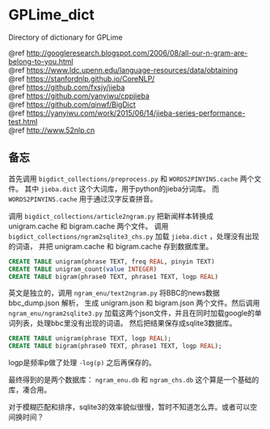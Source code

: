# GPLime_dict
Directory of dictionary for GPLime

@ref http://googleresearch.blogspot.com/2006/08/all-our-n-gram-are-belong-to-you.html \
@ref https://www.ldc.upenn.edu/language-resources/data/obtaining \
@ref https://stanfordnlp.github.io/CoreNLP/ \
@ref https://github.com/fxsjy/jieba \
@ref https://github.com/yanyiwu/cppjieba \
@ref https://github.com/qinwf/BigDict \
@ref https://yanyiwu.com/work/2015/06/14/jieba-series-performance-test.html \
@ref http://www.52nlp.cn 

## 备忘

首先调用 `bigdict_collections/preprocess.py` 和 `WORDS2PINYINS.cache` 两个文件。
其中 `jieba.dict` 这个大词库，用于python的jieba分词库。
而 `WORDS2PINYINS.cache` 用于通过汉字反查拼音。

调用 `bigdict_collections/article2ngram.py` 把新闻样本转换成 unigram.cache 和 bigram.cache 两个文件。
调用 `bigdict_collections/ngram2sqlite3_chs.py` 加载 `jieba.dict` ，处理没有出现的词语，
并把 unigram.cache 和 bigram.cache 存到数据库里。
```sql
CREATE TABLE unigram(phrase TEXT, freq REAL, pinyin TEXT)
CREATE TABLE unigram_count(value INTEGER)
CREATE TABLE bigram(phrase0 TEXT, phrase1 TEXT, logp REAL)
```


英文是独立的，调用 `ngram_enu/text2ngram.py` 将BBC的news数据 bbc_dump.json 解析，
生成 unigram.json 和 bigram.json 两个文件。然后调用 `ngram_enu/ngram2sqlite3.py` 
加载这两个json文件，并且在同时加载google的单词列表，处理bbc里没有出现的词语。
然后把结果保存成sqlite3数据库。
```sql
CREATE TABLE unigram(phrase TEXT, logp REAL);
CREATE TABLE bigram(phrase0 TEXT, phrase1 TEXT, logp REAL);
```
logp是频率p做了处理 `-log(p)` 之后再保存的。



最终得到的是两个数据库： `ngram_enu.db` 和 `ngram_chs.db`
这个算是一个基础的库，凑合用。

对于模糊匹配和排序，sqlite3的效率貌似很慢，暂时不知道怎么弄。或者可以空间换时间？



